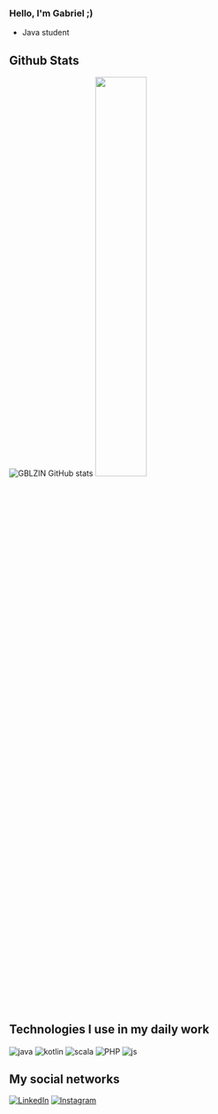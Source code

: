### Hello, I'm Gabriel ;)
- Java student

<!-- GithubStats -->
## Github Stats
![GBLZIN GitHub stats](https://github-readme-stats.vercel.app/api?username=GBLZIN&show_icons=true&theme=dark) 
<img src="https://github-readme-stats.vercel.app/api/top-langs/?username=GBLZIN&hide_border=true&layout=compact" width="43%">

## Technologies I use in my daily work
<div style="display: inline_block">
    <img align="center" alt="java" src="https://img.shields.io/badge/Java-ED8B00?style=for-the-badge&logo=openjdk&logoColor=white">
    <img align="center" alt="kotlin" src="https://img.shields.io/badge/Kotlin-0095D5?&style=for-the-badge&logo=kotlin&logoColor=white">
    <img align="center" alt="scala" src="https://img.shields.io/badge/Scala-DC322F?style=for-the-badge&logo=scala&logoColor=white">    
    <img align="center" alt="PHP" src="https://img.shields.io/badge/PHP-777BB4?style=for-the-badge&logo=php&logoColor=white">
    <img align="center" alt="js" src="https://img.shields.io/badge/JavaScript-F7DF1E?style=for-the-badge&logo=javascript&logoColor=black">
    
</div>

## My social networks
[![LinkedIn](https://img.shields.io/badge/LinkedIn-0077B5?style=for-the-badge&logo=linkedin&logoColor=white)](https://www.linkedin.com/in/gabriel-rodrigues-49437a252/)
[![Instagram](https://img.shields.io/badge/Instagram-E4405F?style=for-the-badge&logo=instagram&logoColor=white)](https://www.instagram.com/gblzin.rodrigues/)


